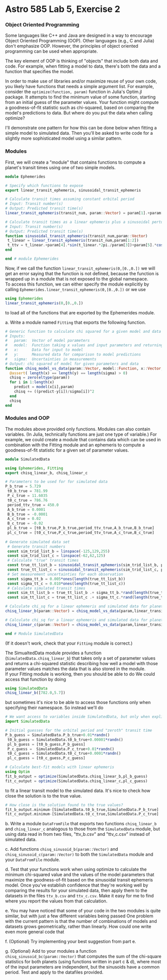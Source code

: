 # Astro 585 Lab 5, Exercise 2

### Object Oriented Programming
Some languages like C++ and Java are designed in a way to encourage Object Oriented Programming (OOP).  Other languages (e.g., C and Julia) don't emphasize OOP.   However, the principles of object oriented programming can be used when appropriate.  

The key element of OOP is thinking of "objects" that include both data and code.  For example, when fitting a model to data, there's both the data and a function that specifies the model.  

In order to make use of libraries and/or maximize reuse of your own code, you likely have functions that needs a simple argument list.  For example, consider the `optimize(function, param)` function in Julia's Optim.jl package.  It attempts to find the minimum value of some function, starting from an initial guess of the parameter values.  Your function might compute a goodness-of-fit statistic such as chi-squared, based on comparing the model's predictions to data.  But where do you put the data when calling optimize?

I'll demonstrate one pattern for how this can be done below when fitting a simple model to simulated data.  Then you'll be asked to write code for a slightly more sophisticated model using a similar pattern.


### Modules

First, we will create a "module" that contains functions to compute a planet's transit times using one of two simple models.
```julia
module Ephemerides

# Specify which functions to expose
export linear_transit_ephemeris, sinusoidal_transit_ephemeris

# Calculate transit times assuming constant orbital period
# Input: Transit number(s)
# Output: Predicted transit time(s)
linear_transit_ephemeris(transit_num, param::Vector) = param[1].+param[2].*transit_num

# Calculate transit times as a linear ephemeris plus a sinusoidal perturbation
# Input: Transit number(s)
# Output: Predicted transit time(s)
function sinusoidal_transit_ephemeris(transit_num,param::Vector) 
 t_linear = linear_transit_ephemeris(transit_num,param[1:2])
 t_ttv = t_linear.+param[4].*sin(t_linear.*2pi./param[3])+param[5].*cos(t_linear.*2pi./param[3])
end

end # module Ephemerides
```

Now, if we call the function `linear_transit_ephemeris(0,[0.,0.])`
we will get an error saying that the function is not defined, because the function is wrapped up in a module that is not exposed to the global namespace.  
To access this function, we can either specify the module explicitly by calling `Ephemerides.linear_transit_ephemeris(0,[0.,0.])` or we use
```julia
using Ephemerides
linear_transit_ephemeris(0,[0.,0.])
```
to load all of the functions that are exported by the Ephemerides module.

a.  Write a module named `Fitting` that exports the following function.
```julia
# Generic function to calculate chi squared for a given model and data
# Inputs: 
#   param:  Vector of model parameters
#   model:  Function taking x values and input parameters and returning model predictions
#   x:      Data for input to model
#   y:      Measured data for comparison to model predictions
#   sigma:  Uncertainties in measurements
# Output: chi squared of model for given parameters and data
function chisq_model_vs_data(param::Vector, model::Function, x::Vector, y::Vector, sigma::Vector) 
  @assert( length(x) == length(y) == length(sigma) > 0)
  chisq = zero(eltype(param))
  for i in 1:length(x)
    predict = model(x[i],param)
	chisq += ((predict-y[i])/sigma[i])^2
  end
  chisq
end
```

### Modules and OOP
The modules above provided only functions.  Modules can also contain variables.  (In Julia, technically functions are just one type of variable.)  For example, we could create a module that contains data which can be used in combination with the Fitting module and an ephemeris to compute a goodness-of-fit statistic for a given set of parameter values.

```julia
module SimulatedData

using Ephemerides, Fitting
export chisq_linear_b, chisq_linear_c

# Parameters to be used for for simulated data
P_b_true = 5.729
 t0_b_true = 781.99
 P_c_true = 11.6035
 t0_c_true = 786.76
 period_ttv_true = 450.0
 A_b_true = 0.0001
 B_b_true = -0.0001
 A_c_true = 0.02
 B_c_true = -0.02
 pl_b_true = [t0_b_true,P_b_true,period_ttv_true,A_b_true,B_b_true]
 pl_c_true = [t0_c_true,P_c_true,period_ttv_true,A_c_true,B_c_true]
  
# Generate simulated data set
 # Generate transit numbers
 const sim_trid_list_b = linspace(-125,129,255)
 const sim_trid_list_c = linspace(-62,62,125)
 # Calculate "true" transit times
 const true_tt_list_b = sinusoidal_transit_ephemeris(sim_trid_list_b, pl_b_true )
 const true_tt_list_c = sinusoidal_transit_ephemeris(sim_trid_list_c, pl_c_true )
 # Set measurement uncertainties for each observation
 const sigma_tt_b = 0.005*ones(length(true_tt_list_b))
 const sigma_tt_c = 0.010*ones(length(true_tt_list_c))
 # Calculate simulated transit times
 const sim_tt_list_b = true_tt_list_b .+ sigma_tt_b.*rand(length(true_tt_list_b))
 const sim_tt_list_c = true_tt_list_c .+ sigma_tt_c.*rand(length(true_tt_list_c))

# Calculate chi_sq for a linear ephemeris and simulated data for planet b
chisq_linear_b(param::Vector) = chisq_model_vs_data(param,linear_transit_ephemeris,sim_trid_list_b,sim_tt_list_b,sigma_tt_b)

# Calculate chi_sq for a linear ephemeris and simulated data for planet c
chisq_linear_c(param::Vector) = chisq_model_vs_data(param,linear_transit_ephemeris,sim_trid_list_c,sim_tt_list_c,sigma_tt_c)

end # Module SimulatedData
```
(If it doesn't work, check that your `Fitting` module is correct.)

The SimualtedData module provides a function (`SimulatedData.chisq_linear_b`) that takes only a set of parameter values and returns a chi-squared statistic describing how well a model with those parameter values matches the data that is also stored in the module.  
If your Fitting module is working, then you should be able to do
We could access that function by doing
```julia
using SimulatedData 
chisq_linear_b([782.0,5.7])
```
but sometimes it's nice to be able to access those functions only when specifying their namespace.  So instead we'll do
```julia
# We want access to variables inside SimulatedData, but only when explicitly specifying their namespace
import SimulatedData 

# Initial guesses for the orbital period and "zeroth" transit time
P_b_guess = SimulatedData.P_b_true+0.01*randn()
 t0_b_guess = SimulatedData.t0_b_true+0.00001*randn()
 pl_b_guess = [t0_b_guess,P_b_guess]
 P_c_guess =  SimulatedData.P_c_true+0.01*randn()
 t0_c_guess = SimulatedData.t0_c_true+0.0001*randn()
 pl_c_guess = [t0_c_guess,P_c_guess]

# Calculate best-fit models with linear ephemeris
using Optim 
fit_b_output = optimize(SimulatedData.chisq_linear_b,pl_b_guess)
fit_c_output = optimize(SimulatedData.chisq_linear_c,pl_c_guess) 
```
to fit a linear transit model to the simulated data.  It's nice to check how close the solution is to the true value.
```julia
# How close is the solution found to the true values?
fit_b_output.minimum-[SimulatedData.t0_b_true,SimulatedData.P_b_true]
fit_c_output.minimum-[SimulatedData.t0_c_true,SimulatedData.P_c_true]
```

b.  Write a module `DataFromFile` that exports two functions `chisq_linear_b` and `chisq_linear_c` analogous to those from the `SimulatedData` module, but using data read in from two files, "ttv_b.csv" and "ttv_c.csv" instead of simulated data.

c. Add functions `chisq_sinusoid_b(param::Vector)` and `chisq_sinusoid_c(param::Vector)` to both the `SimulatedData` module and your `DataFromFile` module.  

d.  Test that your functions work when using optimize to calculate the minimum chi-squared value and the values of the model parameters that maximize the goodness-of-fit based on the sinusoidal transit ephemeris model.  Once you've establish confidence that they're working well by comparing the results for your simulated data, then apply them to the datasets in the files `ttv_b.csv` and `ttv_c.csv`.  Make it easy for me to find where you report the values from that calculation.

e. You may have noticed that some of your code in the two modules is quite similar, but with just a few different variables being passed One problem with the current pattern is that the number of combinations of models and datasets grows geometrically, rather than linearly.  How could one write even more general code that 

f.  (Optional) Try implementing your best suggestion from part e.

g.  (Optional)  Add to your modules a function `chisq_sinusoid_bc(param::Vector)` that computes the sum of the chi-square statistics for both planets (using functions written in part c & d), where most of the input parameters are independent, but the  sinusoids have a common period.  Test and apply to the datafiles provided.

